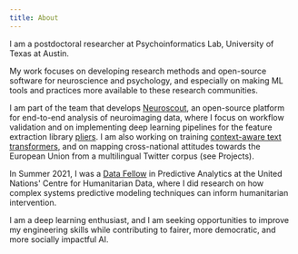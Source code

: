 ```yaml
---
title: About
---
```


I am a postdoctoral researcher at Psychoinformatics Lab, University of Texas at Austin.

My work focuses on developing research methods and open-source software for neuroscience and psychology, and especially on making ML tools and practices more available to these research communities.

I am part of the team that develops [Neuroscout](https://neuroscout.org/), an open-source platform for end-to-end analysis of neuroimaging data, where I focus on workflow validation and on implementing deep learning pipelines for the feature extraction library [pliers](https://github.com/PsychoinformaticsLab/pliers). I am also working on training [context-aware text transformers](https://github.com/rbroc/personality_reddit), and on mapping cross-national attitudes towards the European Union from a multilingual Twitter corpus (see Projects).

In Summer 2021, I was a [Data Fellow](https://centre.humdata.org/data-fellows/) in Predictive Analytics at the United Nations' Centre for Humanitarian Data, where I did research on how complex systems predictive modeling techniques can inform humanitarian intervention.

I am a deep learning enthusiast, and I am seeking opportunities to improve my engineering skills while contributing to fairer, more democratic, and more socially impactful AI.